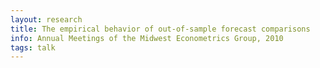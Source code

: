 ```yaml
---
layout: research
title: The empirical behavior of out-of-sample forecast comparisons
info: Annual Meetings of the Midwest Econometrics Group, 2010
tags: talk
---
```


